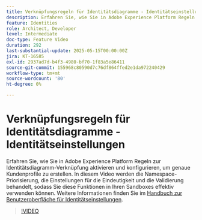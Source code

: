 ```yaml
---
title: Verknüpfungsregeln für Identitätsdiagramme - Identitätseinstellungen
description: Erfahren Sie, wie Sie in Adobe Experience Platform Regeln zur Identitätsdiagramm-Verknüpfung aktivieren und konfigurieren, um genaue Kundenprofile zu erstellen.
feature: Identities
role: Architect, Developer
level: Intermediate
doc-type: Feature Video
duration: 292
last-substantial-update: 2025-05-15T00:00:00Z
jira: KT-16585
exl-id: 2937ad7d-b4f3-4980-bf70-1f83a5e86411
source-git-commit: 155968c80590d7c76df864ffed2e1da972240429
workflow-type: tm+mt
source-wordcount: '80'
ht-degree: 0%

---
```


# Verknüpfungsregeln für Identitätsdiagramme - Identitätseinstellungen

Erfahren Sie, wie Sie in Adobe Experience Platform Regeln zur Identitätsdiagramm-Verknüpfung aktivieren und konfigurieren, um genaue Kundenprofile zu erstellen. In diesem Video werden die Namespace-Priorisierung, die Einstellungen für die Eindeutigkeit und die Validierung behandelt, sodass Sie diese Funktionen in Ihren Sandboxes effektiv verwenden können. Weitere Informationen finden Sie im [Handbuch zur Benutzeroberfläche für Identitätseinstellungen](https://experienceleague.adobe.com/de/docs/experience-platform/identity/features/identity-graph-linking-rules/identity-settings-ui).

>[!VIDEO](https://video.tv.adobe.com/v/3458487/?learn=on&enablevpops)
